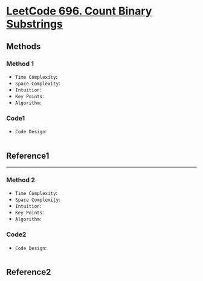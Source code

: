 # [LeetCode 696. Count Binary Substrings](https://leetcode-cn.com/problems/count-binary-substrings/)

## Methods

### Method 1

* `Time Complexity`:
* `Space Complexity`:
* `Intuition`:
* `Key Points`:
* `Algorithm`:

### Code1

* `Code Design`:

```python

```

## Reference1

----------------------

### Method 2

* `Time Complexity`:
* `Space Complexity`:
* `Intuition`:
* `Key Points`:
* `Algorithm`:

### Code2

* `Code Design`:

```java


```

## Reference2
